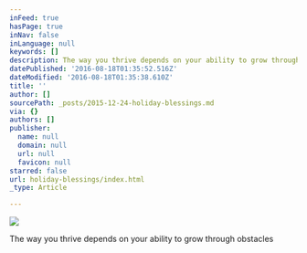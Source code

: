 ```yaml
---
inFeed: true
hasPage: true
inNav: false
inLanguage: null
keywords: []
description: The way you thrive depends on your ability to grow through obstacles
datePublished: '2016-08-18T01:35:52.516Z'
dateModified: '2016-08-18T01:35:38.610Z'
title: ''
author: []
sourcePath: _posts/2015-12-24-holiday-blessings.md
via: {}
authors: []
publisher:
  name: null
  domain: null
  url: null
  favicon: null
starred: false
url: holiday-blessings/index.html
_type: Article

---
```

![](https://the-grid-user-content.s3-us-west-2.amazonaws.com/cf37617f-2aa3-4535-98f0-bf5658ba7564.jpg)

The way you thrive depends on your ability to grow through obstacles